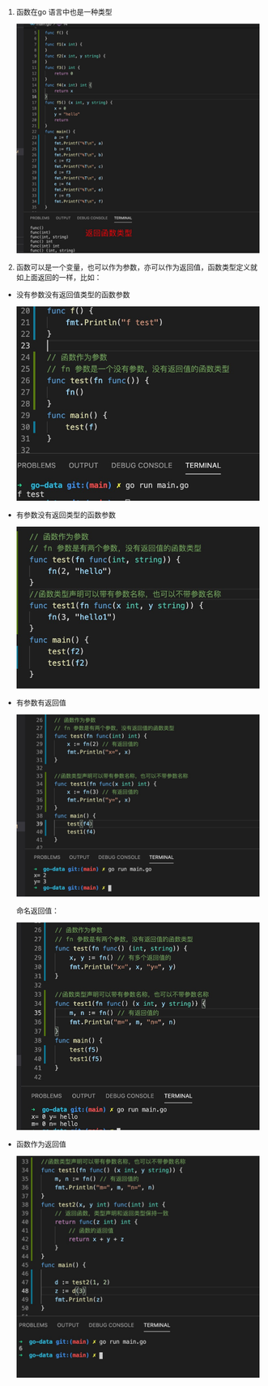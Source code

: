 1. 函数在go 语言中也是一种类型

   ![avatar](../../assets/func-type.jpg)

2. 函数可以是一个变量，也可以作为参数，亦可以作为返回值，函数类型定义就如上面返回的一样，比如：

+ 没有参数没有返回值类型的函数参数

   ![avatar](../../assets/func-type-param.jpg)

+ 有参数没有返回类型的函数参数

   ![avatar](../../assets/func-type-1.jpg)

+ 有参数有返回值

   ![avatar](../../assets/func-type-2.jpg)

   命名返回值：

   ![avatar](../../assets/func-type-3.jpg)

+ 函数作为返回值

   ![avatar](../../assets/func-type-4.jpg)
